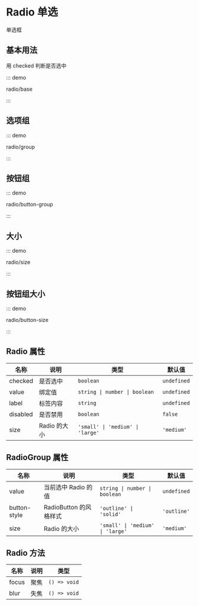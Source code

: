 # Radio 单选

单选框

## 基本用法

用 checked 判断是否选中

::: demo

radio/base

:::

## 选项组

::: demo

radio/group

:::

## 按钮组

::: demo

radio/button-group

:::

## 大小

::: demo

radio/size

:::

## 按钮组大小

::: demo

radio/button-size

:::

## Radio 属性

| 名称     | 说明         | 类型                             | 默认值      |
| -------- | ------------ | -------------------------------- | ----------- |
| checked  | 是否选中     | `boolean`                        | `undefined` |
| value    | 绑定值       | `string \| number \| boolean`    | `undefined` |
| label    | 标签内容     | `string`                         | `undefined` |
| disabled | 是否禁用     | `boolean`                        | `false`     |
| size     | Radio 的大小 | `'small' \| 'medium' \| 'large'` | `'medium'`  |

## RadioGroup 属性

| 名称         | 说明                   | 类型                             | 默认值      |
| ------------ | ---------------------- | -------------------------------- | ----------- |
| value        | 当前选中 Radio 的值    | `string \| number \| boolean`    | `undefined` |
| button-style | RadioButton 的风格样式 | `'outline' \| 'solid'`           | `'outline'` |
| size         | Radio 的大小           | `'small' \| 'medium' \| 'large'` | `'medium'`  |

## Radio 方法

| 名称  | 说明 | 类型         |
| ----- | ---- | ------------ |
| focus | 聚焦 | `() => void` |
| blur  | 失焦 | `() => void` |



<script setup lang="ts">
import RadioBase from '../examples/radio/base.vue'
import RadioGroup from '../examples/radio/group.vue'
import RadioButtonGroup from '../examples/radio/button-group.vue'
import RadioSize from '../examples/radio/size.vue'
import RadioButtonSize from '../examples/radio/button-size.vue'
</script>
